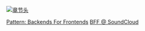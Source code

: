 [![章节头](https://parg.co/UGo)](https://parg.co/b4z) 
  

[Pattern: Backends For Frontends](http://samnewman.io/patterns/architectural/bff/)
[BFF @ SoundCloud](https://www.thoughtworks.com/insights/blog/bff-soundcloud)


